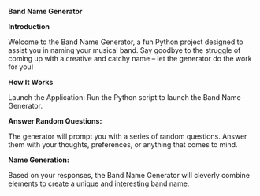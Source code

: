**Band Name Generator**

**Introduction**

Welcome to the Band Name Generator, a fun Python project designed to assist you in naming your musical band. Say goodbye to the struggle of coming up with a creative and catchy name – let the generator do the work for you!

**How It Works**

Launch the Application:
Run the Python script to launch the Band Name Generator.

**Answer Random Questions:**

The generator will prompt you with a series of random questions. Answer them with your thoughts, preferences, or anything that comes to mind.

**Name Generation:**

Based on your responses, the Band Name Generator will cleverly combine elements to create a unique and interesting band name.
